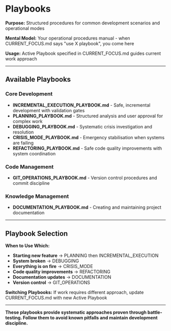 # Playbooks

**Purpose:** Structured procedures for common development scenarios and operational modes

**Mental Model:** Your operational procedures manual - when CURRENT_FOCUS.md says "use X playbook", you come here

**Usage:** Active Playbook specified in CURRENT_FOCUS.md guides current work approach

---

## Available Playbooks

### Core Development
- **INCREMENTAL_EXECUTION_PLAYBOOK.md** - Safe, incremental development with validation gates
- **PLANNING_PLAYBOOK.md** - Structured analysis and user approval for complex work
- **DEBUGGING_PLAYBOOK.md** - Systematic crisis investigation and resolution
- **CRISIS_MODE_PLAYBOOK.md** - Emergency stabilisation when systems are failing
- **REFACTORING_PLAYBOOK.md** - Safe code quality improvements with system coordination

### Code Management  
- **GIT_OPERATIONS_PLAYBOOK.md** - Version control procedures and commit discipline

### Knowledge Management
- **DOCUMENTATION_PLAYBOOK.md** - Creating and maintaining project documentation

---

## Playbook Selection

**When to Use Which:**
- **Starting new feature** → PLANNING then INCREMENTAL_EXECUTION
- **System broken** → DEBUGGING
- **Everything is on fire** → CRISIS_MODE
- **Code quality improvements** → REFACTORING
- **Documentation updates** → DOCUMENTATION
- **Version control** → GIT_OPERATIONS

**Switching Playbooks:**
If work requires different approach, update CURRENT_FOCUS.md with new Active Playbook

---

**These playbooks provide systematic approaches proven through battle-testing. Follow them to avoid known pitfalls and maintain development discipline.**